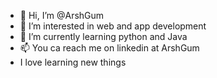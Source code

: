 - 👋 Hi, I’m @ArshGum
- 👀 I’m interested in web and app development 
- 🌱 I’m currently learning python and Java
- 📫 You ca reach me on linkedin at ArshGum
-    I love learning new things

<!---
ArshGum/ArshGum is a ✨ special ✨ repository because its `README.md` (this file) appears on your GitHub profile.
You can click the Preview link to take a look at your changes.
--->
